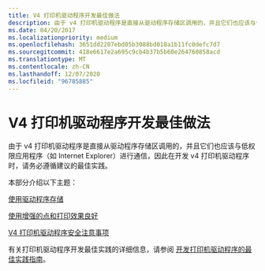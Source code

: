 ```yaml
---
title: V4 打印机驱动程序开发最佳做法
description: 由于 v4 打印机驱动程序是直接从驱动程序存储区调用的，并且它们也应该与低权限应用程序（如 Internet Explorer）进行通信，因此在开发 v4 打印机驱动程序时，请务必遵循建议的最佳实践。
ms.date: 04/20/2017
ms.localizationpriority: medium
ms.openlocfilehash: 3651dd2207ebd05b3088bd018a1b11fc0defc7d7
ms.sourcegitcommit: 418e6617e2a695c9cb4b37b5b60e264760858acd
ms.translationtype: MT
ms.contentlocale: zh-CN
ms.lasthandoff: 12/07/2020
ms.locfileid: "96785885"
---
```

# <a name="v4-printer-driver-development-best-practices"></a>V4 打印机驱动程序开发最佳做法


由于 v4 打印机驱动程序是直接从驱动程序存储区调用的，并且它们也应该与低权限应用程序（如 Internet Explorer）进行通信，因此在开发 v4 打印机驱动程序时，请务必遵循建议的最佳实践。

本部分介绍以下主题：

[使用驱动程序存储](working-with-the-driver-store.md)

[使用增强的点和打印效果良好](working-well-with-enhanced-point-and-print.md)

[V4 打印机驱动程序安全注意事项](v4-printer-driver-security-considerations.md)

有关打印机驱动程序开发最佳实践的详细信息，请参阅 [开发打印机驱动程序的最佳实践指南](/previous-versions/windows/hardware/design/dn653553(v=vs.85))。

 

